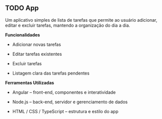 TODO App
-

Um aplicativo simples de lista de tarefas que 
permite ao usuário adicionar, editar e excluir tarefas, mantendo a organização do dia a dia.

**Funcionalidades**

- Adicionar novas tarefas

- Editar tarefas existentes

- Excluir tarefas

- Listagem clara das tarefas pendentes

**Ferramentas Utilizadas**

- Angular – front-end, componentes e interatividade

- Node.js – back-end, servidor e gerenciamento de dados

- HTML / CSS / TypeScript – estrutura e estilo do app
